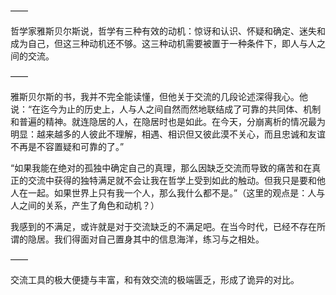 ——

哲学家雅斯贝尔斯说，哲学有三种有效的动机：惊讶和认识、怀疑和确定、迷失和成为自己，但这三种动机还不够。这三种动机需要被置于一种条件下，即人与人之间的交流。

——

雅斯贝尔斯的书，我并不完全能读懂，但他关于交流的几段论述深得我心。他说：“在迄今为止的历史上，人与人之间自然而然地联结成了可靠的共同体、机制和普遍的精神。就连隐居的人，在隐居时也是如此。在今天，分崩离析的情况最为明显：越来越多的人彼此不理解，相遇、相识但又彼此漠不关心，而且忠诚和友谊不再是不容置疑和可靠的了。” 

“如果我能在绝对的孤独中确定自己的真理，那么因缺乏交流而导致的痛苦和在真正的交流中获得的独特满足就不会让我在哲学上受到如此的触动。但我只是要和他人在一起。如果世界上只有我一个人，那么我什么都不是。”（这里的观点是：人与人之间的关系，产生了角色和动机？）

我感到的不满足，或许就是对于交流缺乏的不满足吧。在当今时代，已经不存在所谓的隐居。我们得面对自己置身其中的信息海洋，练习与之相处。

——

交流工具的极大便捷与丰富，和有效交流的极端匮乏，形成了诡异的对比。


